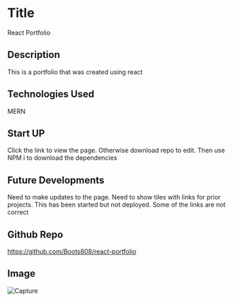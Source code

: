 # Title

React Portfolio

## Description

This is a portfolio that was created using react

## Technologies Used

MERN

## Start UP

Click the link to view the page. Otherwise download repo to edit. Then use NPM i to download the dependencies

## Future Developments

Need to make updates to the page. Need to show tiles with links for prior projects. This has been started but not deployed. Some of the links are not correct

## Github Repo

<https://github.com/Boots808/react-portfolio>

## Image

![Capture](https://user-images.githubusercontent.com/103914356/192434245-b3ef9f79-297d-41a0-a977-c97994c40280.PNG)
